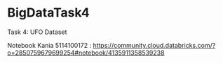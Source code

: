 # BigDataTask4
Task 4: UFO Dataset

Notebook Kania 5114100172 :
https://community.cloud.databricks.com/?o=2850759679699254#notebook/4135911358539238
